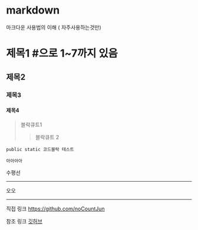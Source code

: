 # markdown
마크다운 사용법의 이해 ( 자주사용하는것만)

# 제목1 #으로 1~7까지 있음
## 제목2
### 제목3
#### 제목4

> 블락큐트1
> > 블락큐트 2


```
public static 코드블락 테스트

아아아아
```




수평선
***
오오
***

직접 링크
<https://github.com/noCountJun>

참조 링크
[깃허브](https://github.com/noCountJun)
